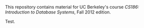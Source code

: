 This repository contains material for UC Berkeley's course
*CS186: Introduction to Database Systems*,
Fall 2012 edition.

Test.

